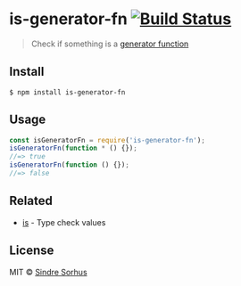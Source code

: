 # is-generator-fn [![Build Status](https://travis-ci.org/sindresorhus/is-generator-fn.svg?branch=master)](https://travis-ci.org/sindresorhus/is-generator-fn)
> Check if something is a [generator function](https://developer.mozilla.org/en-US/docs/Web/JavaScript/Reference/Statements/function*)
## Install
```
$ npm install is-generator-fn
```
## Usage
```js
const isGeneratorFn = require('is-generator-fn');
isGeneratorFn(function * () {});
//=> true
isGeneratorFn(function () {});
//=> false
```
## Related
- [is](https://github.com/sindresorhus/is) - Type check values
## License
MIT © [Sindre Sorhus](https://sindresorhus.com)
